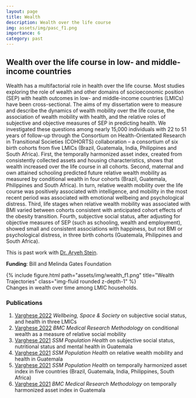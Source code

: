 ```yaml
---
layout: page
title: Wealth
description: Wealth over the life course
img: assets/img/pasc_f1.png
importance: 6
category: past
---
```


## Wealth over the life course in low- and middle-income countries

Wealth has a multifactorial role in health over the life course. Most studies exploring the role of wealth and other domains of socioeconomic position (SEP) with health outcomes in low- and middle-income countries (LMICs) have been cross-sectional. The aims of my dissertation were to measure and describe the dynamics of wealth mobility over the life course, the association of wealth mobility with health, and the relative roles of subjective and objective measures of SEP in predicting health. We investigated these questions among nearly 15,000 individuals with 22 to 51 years of follow-up through the Consortium on Health-Orientated Research in Transitional Societies (COHORTS) collaboration – a consortium of six birth cohorts from five LMICs (Brazil, Guatemala, India, Philippines and South Africa). First, the temporally harmonized asset index, created from consistently collected assets and housing characteristics, shows that wealth increased over the life course in all cohorts. Second, maternal and own attained schooling predicted future relative wealth mobility as measured by conditional wealth in four cohorts (Brazil, Guatemala, Philippines and South Africa). In turn, relative wealth mobility over the life course was positively associated with intelligence, and mobility in the most recent period was associated with emotional wellbeing and psychological distress. Third, life stages when relative wealth mobility was associated with BMI varied between cohorts consistent with anticipated cohort effects of the obesity transition. Fourth, subjective social status, after adjusting for objective measures of SEP (such as schooling, wealth and employment), showed small and consistent associations with happiness, but not BMI or psychological distress, in three birth cohorts (Guatemala, Philippines and South Africa). 


This is past work with [Dr. Aryeh Stein](https://sph.emory.edu/faculty/profile/index.php?FID=aryeh-stein-53).

**Funding**: Bill and Melinda Gates Foundation

<div class="row">
    <div class="col-sm mt-3 mt-md-0">
        {% include figure.html path="assets/img/wealth_f1.png" title="Wealth Trajectories" class="img-fluid rounded z-depth-1" %}
    </div>
</div>
<div class="caption">
    Changes in wealth over time among LMIC households.
</div>


### Publications
1. [Varghese 2022](https://doi.org/10.1016/j.wss.2022.100115) *Wellbeing, Space & Society*  on subjective social status, and health in three LMICs
2. [Varghese 2022](https://doi.org/10.1186/s12874-022-01757-9) *BMC Medical Research Methodology*  on conditional wealth as a measure of relative social mobility
3. [Varghese 2021](https://doi.org/10.1016/j.ssmph.2021.100880) *SSM Population Health*  on subjective social status, nutritional status and mental health in Guatemala
4. [Varghese 2021](https://doi.org/10.1016/j.ssmph.2021.100852 ) *SSM Population Health*  on relative wealth mobility and health in Guatemala
5. [Varghese 2021](https://doi.org/10.1016/j.ssmph.2021.100976) *SSM Population Health* on temporally harmonized asset index in five countries (Brazil, Guatemala, India, Philippines, South Africa)
6. [Varghese 2021](https://doi.org/10.1186/s12874-021-01263-4) *BMC Medical Research Methodology* on temporally harmonized asset index in Guatemala
